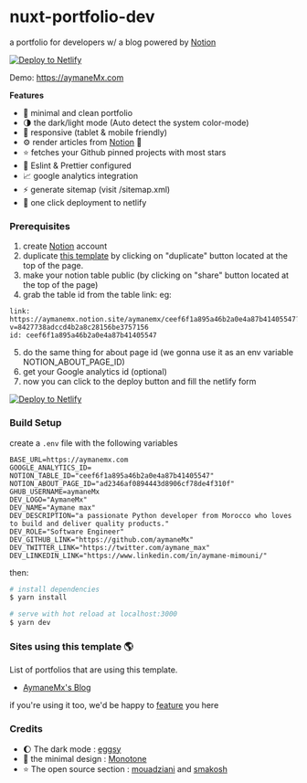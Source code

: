 # nuxt-portfolio-dev
a portfolio for developers w/ a blog powered by [Notion](https://www.notion.so/) 

[![Deploy to Netlify](https://www.netlify.com/img/deploy/button.svg)](https://app.netlify.com/start/deploy?repository=https://github.com/aymaneMx/nuxt-portfolio-dev)

Demo: https://aymaneMx.com


**Features** 

- :smiling_face_with_three_hearts: minimal and clean portfolio 
- :last_quarter_moon: the dark/light mode (Auto detect the system color-mode)
- :iphone: responsive (tablet & mobile friendly)
- :gear: render articles from [Notion](https://www.notion.so/) :rocket:
- :star: fetches your Github pinned projects with most stars
- :dizzy: Eslint & Prettier configured
- :chart_with_upwards_trend: google analytics integration 
- :zap: generate sitemap (visit /sitemap.xml)
- :rocket: one click deployment to netlify 

### Prerequisites

1. create [Notion](https://www.notion.so/) account 
2. duplicate [this template](https://aymanemx.notion.site/aymanemx/ceef6f1a895a46b2a0e4a87b41405547?v=8427738adccd4b2a8c28156be3757156) by clicking on "duplicate" button located at the top of the page.
3. make your notion table public (by clicking on "share" button located at the top of the page)
4. grab the table id from the table link:
eg: 
```
link: https://aymanemx.notion.site/aymanemx/ceef6f1a895a46b2a0e4a87b41405547?v=8427738adccd4b2a8c28156be3757156
id: ceef6f1a895a46b2a0e4a87b41405547
```
5. do the same thing for about page id (we gonna use it as an env variable NOTION_ABOUT_PAGE_ID)
5. get your Google analytics id (optional)
6. now you can click to the deploy button and fill the netlify form

[![Deploy to Netlify](https://www.netlify.com/img/deploy/button.svg)](https://app.netlify.com/start/deploy?repository=https://github.com/aymaneMx/nuxt-portfolio-dev)



### Build Setup

create a `.env` file with the following variables

```
BASE_URL=https://aymanemx.com
GOOGLE_ANALYTICS_ID=
NOTION_TABLE_ID="ceef6f1a895a46b2a0e4a87b41405547"
NOTION_ABOUT_PAGE_ID="ad2346af0894443d8906cf78de4f310f"
GHUB_USERNAME=aymaneMx
DEV_LOGO="AymaneMx"
DEV_NAME="Aymane max"
DEV_DESCRIPTION="a passionate Python developer from Morocco who loves to build and deliver quality products."
DEV_ROLE="Software Engineer"
DEV_GITHUB_LINK="https://github.com/aymaneMx"
DEV_TWITTER_LINK="https://twitter.com/aymane_max"
DEV_LINKEDIN_LINK="https://www.linkedin.com/in/aymane-mimouni/"
```

then:

```bash
# install dependencies
$ yarn install

# serve with hot reload at localhost:3000
$ yarn dev
```


### Sites using this template 🌎
List of portfolios that are using this template.

- [AymaneMx's Blog](https://aymanemx.com)

if you're using it too, we'd be happy to [feature](https://github.com/aymaneMx/nuxt-portfolio-dev/issues/26) you here 

### Credits 

- :moon: The dark mode : [eggsy](https://github.com/eggsy/website)
- :art: the minimal design : [Monotone](https://github.com/dev-ggaurav/Monotone)
- :star: The open source section : [mouadziani](https://github.com/MouadZIANI/mouadziani.com) and [smakosh](https://github.com/smakosh/smakosh.com)


